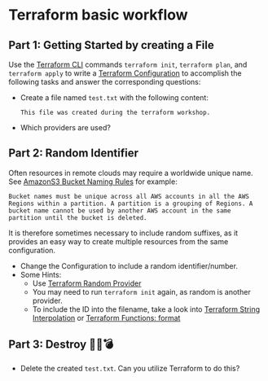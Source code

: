 Terraform basic workflow
========================

## Part 1: Getting Started by creating a File
Use the [Terraform CLI](https://developer.hashicorp.com/terraform/cli/commands) commands `terraform init`, `terraform plan`, and `terraform apply` to write a [Terraform Configuration](https://developer.hashicorp.com/terraform/language) to accomplish the following tasks and answer the corresponding questions:
- Create a file named `test.txt` with the  following content:
  ```
  This file was created during the terraform workshop.
  ```
- Which providers are used?


## Part 2: Random Identifier
Often resources in remote clouds may require a worldwide unique name. See [AmazonS3 Bucket Naming Rules](https://docs.aws.amazon.com/AmazonS3/latest/userguide/bucketnamingrules.html) for example:
```
Bucket names must be unique across all AWS accounts in all the AWS Regions within a partition. A partition is a grouping of Regions. A bucket name cannot be used by another AWS account in the same partition until the bucket is deleted.
```
It is therefore sometimes necessary to include random suffixes, as it provides an easy way to create multiple resources from the same configuration.

- Change the Configuration to include a random identifier/number. 
- Some Hints:
  - Use [Terraform Random Provider](https://registry.terraform.io/providers/hashicorp/random/latest/docs/resources/integer)
  - You may need to run `terraform init` again, as random is another provider.
  - To include the ID into the filename, take a look into [Terraform String Interpolation](https://developer.hashicorp.com/terraform/language/expressions/strings#interpolation) or [Terraform Functions: format](https://developer.hashicorp.com/terraform/language/functions/format)
  

## Part 3: Destroy 🧨🔥💣
- Delete the created `test.txt`. Can you utilize Terraform to do this?
